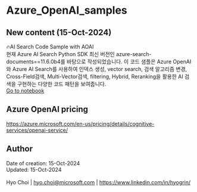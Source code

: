 # Azure_OpenAI_samples

## New content (15-Oct-2024)
🔥AI Search Code Sample with AOAI<br>
현재 Azure AI Search Python SDK 최신 버전인 azure-search-documents==11.6.0b4를 바탕으로 작성되었습니다. 이 코드 샘플은 Azure OpenAI와 Azure AI Search를 사용하여 인덱스 생성, vector search, 검색 알고리즘 변경, Cross-Field검색, Multi-Vector검색, filtering, Hybrid, Reranking을 활용한 AI 검색을 구현하는 다양한 코드 패턴을 보여줍니다. 
<br>
<a href="https://github.com/hyogrin/Azure_OpenAI_samples/blob/main/AI%20Search%20Code%20Sample%20with%20AOAI/AI%20Search%20Query%20Patterns.ipynb">Go to notebook</a>
<br>

## Azure OpenAI pricing
https://azure.microsoft.com/en-us/pricing/details/cognitive-services/openai-service/

## Author
Date of creation: 15-Oct-2024<br>
Updated: 15-Oct-2024<br>
<br>
Hyo Choi | hyo.choi@microsoft.com | https://www.linkedin.com/in/hyogrin/ 